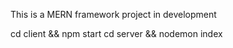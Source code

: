 This is a MERN framework project in development

cd client && npm start
cd server && nodemon index



